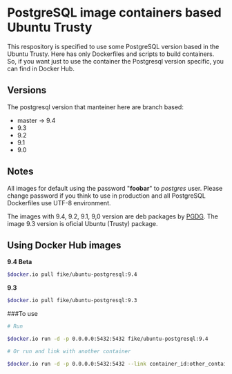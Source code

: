 # PostgreSQL image containers based Ubuntu Trusty

This respository is specified to use some PostgreSQL version based in the 
Ubuntu Trusty. Here has only Dockerfiles and scripts to build containers. 
So, if you want just to use the container the Postgresql version 
specific, you can find in Docker Hub. 


## Versions

The postgresql version that manteiner here are branch based:

- master -> 9.4
- 9.3
- 9.2
- 9.1 
- 9.0

## Notes

All images for default using the password "**foobar**" to *postgres* user. 
Please change password if you think to use in production and all PostgreSQL 
Dockerfiles use UTF-8 environment.

The images with 9.4, 9.2, 9.1, 9,0 version are deb packages by [PGDG](https://wiki.postgresql.org/wiki/Apt). 
The image 9.3 version is oficial Ubuntu (Trusty) package. 

## Using Docker Hub images

**9.4 Beta**

```bash
$docker.io pull fike/ubuntu-postgresql:9.4
```

**9.3**

```bash
$docker.io pull fike/ubuntu-postgresql:9.3
```

###To use

```bash
# Run 

$docker.io run -d -p 0.0.0.0:5432:5432 fike/ubuntu-postgresql:9.4

# Or run and link with another container

$docker.io run -d -p 0.0.0.0:5432:5432 --link container_id:other_container

```
